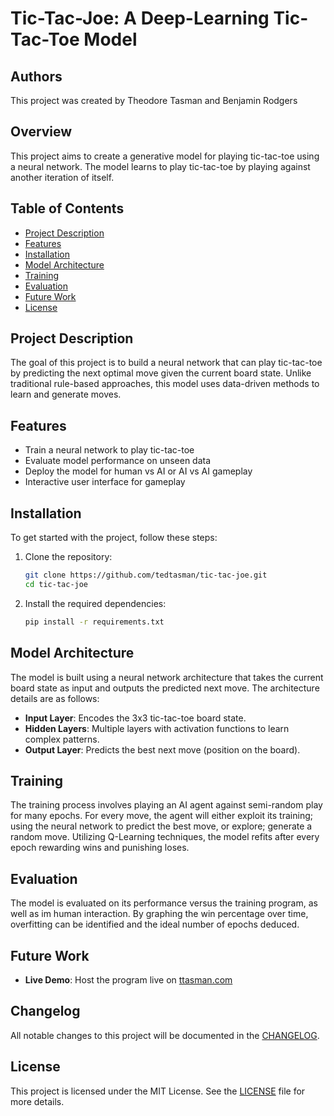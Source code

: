 # Tic-Tac-Joe: A Deep-Learning Tic-Tac-Toe Model

## Authors
This project was created by Theodore Tasman and Benjamin Rodgers

## Overview
This project aims to create a generative model for playing tic-tac-toe using a neural network. The model learns to play tic-tac-toe by playing against another iteration of itself.

## Table of Contents
- [Project Description](#project-description)
- [Features](#features)
- [Installation](#installation)
- [Model Architecture](#model-architecture)
- [Training](#training)
- [Evaluation](#evaluation)
- [Future Work](#future-work)
- [License](#license)

## Project Description
The goal of this project is to build a neural network that can play tic-tac-toe by predicting the next optimal move given the current board state. Unlike traditional rule-based approaches, this model uses data-driven methods to learn and generate moves.

## Features
- Train a neural network to play tic-tac-toe
- Evaluate model performance on unseen data
- Deploy the model for human vs AI or AI vs AI gameplay
- Interactive user interface for gameplay

## Installation
To get started with the project, follow these steps:

1. Clone the repository:
    ```bash
    git clone https://github.com/tedtasman/tic-tac-joe.git
    cd tic-tac-joe
    ```

2. Install the required dependencies:
    ```bash
    pip install -r requirements.txt
    ```

## Model Architecture
The model is built using a neural network architecture that takes the current board state as input and outputs the predicted next move. The architecture details are as follows:
- **Input Layer**: Encodes the 3x3 tic-tac-toe board state.
- **Hidden Layers**: Multiple layers with activation functions to learn complex patterns.
- **Output Layer**: Predicts the best next move (position on the board).

## Training
The training process involves playing an AI agent against semi-random play for many epochs. For every move, the agent will either exploit its training; using the neural network to predict the best move, or explore; generate a random move. Utilizing Q-Learning techniques, the model refits after every epoch rewarding wins and punishing loses. 

## Evaluation
The model is evaluated on its performance versus the training program, as well as im human interaction. By graphing the win percentage over time, overfitting can be identified and the ideal number of epochs deduced.

## Future Work
- **Live Demo**: Host the program live on [ttasman.com](https://ttasman.com/) 

## Changelog
All notable changes to this project will be documented in the [CHANGELOG](CHANGELOG.md).

## License
This project is licensed under the MIT License. See the [LICENSE](LICENSE.md) file for more details.
